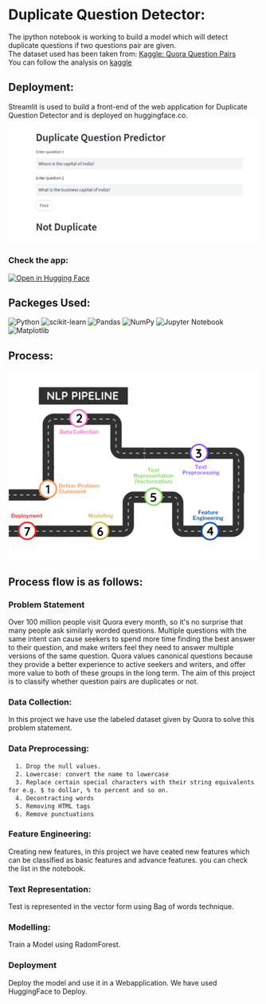 # Duplicate Question Detector:
The ipython notebook is working to build a model which will detect duplicate questions if two questions pair are given.  
The dataset used has been taken from: <a href="https://www.kaggle.com/competitions/quora-question-pairs">Kaggle: Quora Question Pairs</a>  
You can follow the analysis on <a href="https://www.kaggle.com/code/shrikrishnaparab/find-duplicate-questions-pair">kaggle</a>  

## Deployment:
Streamlit is used to build a front-end of the web application for Duplicate Question Detector and is deployed on huggingface.co.
![app](app.png)

### Check the app:
[![Open in Hugging Face](https://img.shields.io/badge/%F0%9F%A4%97%20Hugging%20Face-Spaces-blue)](https://huggingface.co/spaces/Shrikrishna/Duplicate-Question-Predictor)

## Packeges Used:
 ![Python][python] ![scikit-learn][sklearn-image] ![Pandas][Pandas-image] ![NumPy](https://img.shields.io/badge/numpy-%23013243.svg?style=for-the-badge&logo=numpy&logoColor=white) ![Jupyter Notebook][ipython-image] ![Matplotlib](https://img.shields.io/badge/Matplotlib-%23ffffff.svg?style=for-the-badge&logo=Matplotlib&logoColor=black)
 
[python]: https://img.shields.io/badge/python-3670A0?style=for-the-badge&logo=python&logoColor=ffdd54
[sklearn-image]:https://img.shields.io/badge/scikit--learn-%23F7931E.svg?style=for-the-badge&logo=scikit-learn&logoColor=white
[Pandas-image]: https://img.shields.io/badge/pandas-%23150458.svg?style=for-the-badge&logo=pandas&logoColor=white
[ipython-image]: https://img.shields.io/badge/jupyter-%23FA0F00.svg?style=for-the-badge&logo=jupyter&logoColor=white

## Process:
![Process](process_nlp.png)
  
## Process flow is as follows:  
### Problem Statement
Over 100 million people visit Quora every month, so it's no surprise that many people ask similarly worded questions. Multiple questions with the same intent can cause seekers to spend more time finding the best answer to their question, and make writers feel they need to answer multiple versions of the same question. Quora values canonical questions because they provide a better experience to active seekers and writers, and offer more value to both of these groups in the long term. The aim of this project is to classify whether question pairs are duplicates or not. 

### Data Collection:
In this project we have use the labeled dataset given by Quora to solve this problem statement.
### Data Preprocessing:  
      1. Drop the null values.
      2. Lowercase: convert the name to lowercase
      3. Replace certain special characters with their string equivalents for e.g. $ to dollar, % to percent and so on.
      4. Decontracting words 
      5. Removing HTML tags
      6. Remove punctuations
### Feature Engineering:  
Creating new features, in this project we have ceated new features which can be classified as basic features and advance features. you can check the list in the notebook.
### Text Representation:
Test is represented in the vector form using Bag of words technique. 
### Modelling:
Train a Model using RadomForest.
### Deployment
Deploy the model and use it in a Webapplication. We have used HuggingFace to Deploy.
